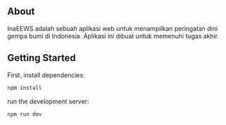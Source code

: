 ## About
InaEEWS adalah sebuah aplikasi web untuk menampilkan peringatan dini gempa bumi di Indonesia. Aplikasi ini dibuat untuk memenuhi tugas akhir. 

## Getting Started

First, install dependencies:

```bash
npm install
```

run the development server:

```bash
npm run dev
```